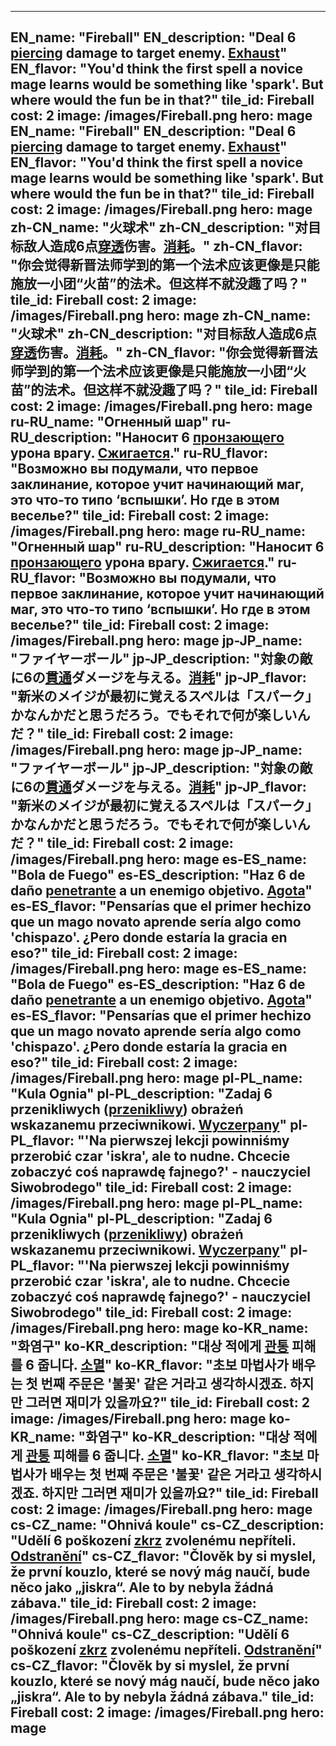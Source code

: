---

EN_name: "Fireball"
EN_description: "Deal 6 <u>piercing</u> damage to target enemy.  <u>Exhaust</u>"
EN_flavor: "You'd think the first spell a novice mage learns would be something like 'spark'. But where would the fun be in that?"
tile_id: Fireball
cost: 2
image: /images/Fireball.png
hero: mage
EN_name: "Fireball"
EN_description: "Deal 6 <u>piercing</u> damage to target enemy.  <u>Exhaust</u>"
EN_flavor: "You'd think the first spell a novice mage learns would be something like 'spark'. But where would the fun be in that?"
tile_id: Fireball
cost: 2
image: /images/Fireball.png
hero: mage
zh-CN_name: "火球术"
zh-CN_description: "对目标敌人造成6点<u>穿透</u>伤害。<u>消耗</u>。"
zh-CN_flavor: "你会觉得新晋法师学到的第一个法术应该更像是只能施放一小团“火苗”的法术。但这样不就没趣了吗？"
tile_id: Fireball
cost: 2
image: /images/Fireball.png
hero: mage
zh-CN_name: "火球术"
zh-CN_description: "对目标敌人造成6点<u>穿透</u>伤害。<u>消耗</u>。"
zh-CN_flavor: "你会觉得新晋法师学到的第一个法术应该更像是只能施放一小团“火苗”的法术。但这样不就没趣了吗？"
tile_id: Fireball
cost: 2
image: /images/Fireball.png
hero: mage
ru-RU_name: "Огненный шар"
ru-RU_description: "Наносит 6 <u>пронзающего</u> урона врагу. <u>Сжигается</u>."
ru-RU_flavor: "Возможно вы подумали, что первое заклинание, которое учит начинающий маг, это что-то типо ‘вспышки’. Но где в этом веселье?"
tile_id: Fireball
cost: 2
image: /images/Fireball.png
hero: mage
ru-RU_name: "Огненный шар"
ru-RU_description: "Наносит 6 <u>пронзающего</u> урона врагу. <u>Сжигается</u>."
ru-RU_flavor: "Возможно вы подумали, что первое заклинание, которое учит начинающий маг, это что-то типо ‘вспышки’. Но где в этом веселье?"
tile_id: Fireball
cost: 2
image: /images/Fireball.png
hero: mage
jp-JP_name: "ファイヤーボール"
jp-JP_description: "対象の敵に6の<u>貫通</u>ダメージを与える。<u>消耗</u>"
jp-JP_flavor: "新米のメイジが最初に覚えるスペルは「スパーク」かなんかだと思うだろう。でもそれで何が楽しいんだ？"
tile_id: Fireball
cost: 2
image: /images/Fireball.png
hero: mage
jp-JP_name: "ファイヤーボール"
jp-JP_description: "対象の敵に6の<u>貫通</u>ダメージを与える。<u>消耗</u>"
jp-JP_flavor: "新米のメイジが最初に覚えるスペルは「スパーク」かなんかだと思うだろう。でもそれで何が楽しいんだ？"
tile_id: Fireball
cost: 2
image: /images/Fireball.png
hero: mage
es-ES_name: "Bola de Fuego"
es-ES_description: "Haz 6 de daño <u>penetrante</u> a un enemigo objetivo. <u>Agota</u>"
es-ES_flavor: "Pensarías que el primer hechizo que un mago novato aprende sería algo como 'chispazo'. ¿Pero donde estaría la gracia en eso?"
tile_id: Fireball
cost: 2
image: /images/Fireball.png
hero: mage
es-ES_name: "Bola de Fuego"
es-ES_description: "Haz 6 de daño <u>penetrante</u> a un enemigo objetivo. <u>Agota</u>"
es-ES_flavor: "Pensarías que el primer hechizo que un mago novato aprende sería algo como 'chispazo'. ¿Pero donde estaría la gracia en eso?"
tile_id: Fireball
cost: 2
image: /images/Fireball.png
hero: mage
pl-PL_name: "Kula Ognia"
pl-PL_description: "Zadaj 6 przenikliwych (<u>przenikliwy</u>) obrażeń wskazanemu przeciwnikowi. <u>Wyczerpany</u>"
pl-PL_flavor: "'Na pierwszej lekcji powinniśmy przerobić czar 'iskra', ale to nudne. Chcecie zobaczyć coś naprawdę fajnego?' - nauczyciel Siwobrodego"
tile_id: Fireball
cost: 2
image: /images/Fireball.png
hero: mage
pl-PL_name: "Kula Ognia"
pl-PL_description: "Zadaj 6 przenikliwych (<u>przenikliwy</u>) obrażeń wskazanemu przeciwnikowi. <u>Wyczerpany</u>"
pl-PL_flavor: "'Na pierwszej lekcji powinniśmy przerobić czar 'iskra', ale to nudne. Chcecie zobaczyć coś naprawdę fajnego?' - nauczyciel Siwobrodego"
tile_id: Fireball
cost: 2
image: /images/Fireball.png
hero: mage
ko-KR_name: "화염구"
ko-KR_description: "대상 적에게 <u>관통</u> 피해를 6 줍니다. <u>소멸</u>"
ko-KR_flavor: "초보 마법사가 배우는 첫 번째 주문은 '불꽃' 같은 거라고 생각하시겠죠. 하지만 그러면 재미가 있을까요?"
tile_id: Fireball
cost: 2
image: /images/Fireball.png
hero: mage
ko-KR_name: "화염구"
ko-KR_description: "대상 적에게 <u>관통</u> 피해를 6 줍니다. <u>소멸</u>"
ko-KR_flavor: "초보 마법사가 배우는 첫 번째 주문은 '불꽃' 같은 거라고 생각하시겠죠. 하지만 그러면 재미가 있을까요?"
tile_id: Fireball
cost: 2
image: /images/Fireball.png
hero: mage
cs-CZ_name: "Ohnivá koule"
cs-CZ_description: "Udělí 6 poškození <u>zkrz</u> zvolenému nepříteli. <u>Odstranění</u>"
cs-CZ_flavor: "Člověk by si myslel, že první kouzlo, které se nový mág naučí, bude něco jako „jiskra“. Ale to by nebyla žádná zábava."
tile_id: Fireball
cost: 2
image: /images/Fireball.png
hero: mage
cs-CZ_name: "Ohnivá koule"
cs-CZ_description: "Udělí 6 poškození <u>zkrz</u> zvolenému nepříteli. <u>Odstranění</u>"
cs-CZ_flavor: "Člověk by si myslel, že první kouzlo, které se nový mág naučí, bude něco jako „jiskra“. Ale to by nebyla žádná zábava."
tile_id: Fireball
cost: 2
image: /images/Fireball.png
hero: mage
---